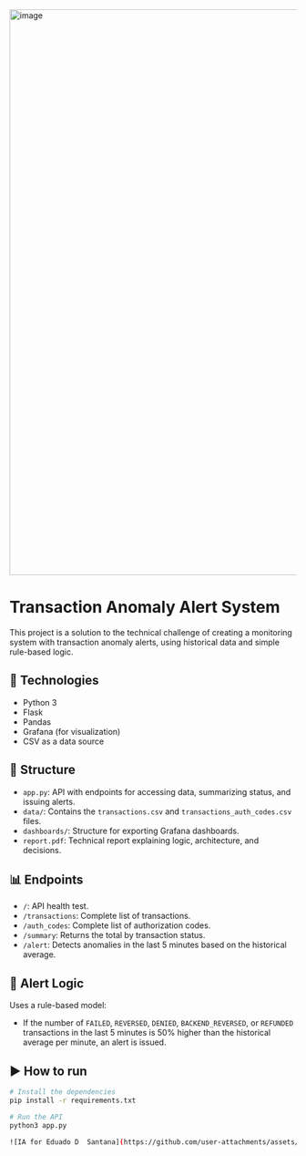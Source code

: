 <img width="1671" height="993" alt="image" src="https://github.com/user-attachments/assets/fcf4c350-5a80-4bf9-952f-358389197bf9" />

# Transaction Anomaly Alert System

This project is a solution to the technical challenge of creating a monitoring system with transaction anomaly alerts, using historical data and simple rule-based logic.

## 🔧 Technologies

- Python 3
- Flask
- Pandas
- Grafana (for visualization)
- CSV as a data source

## 📁 Structure

- `app.py`: API with endpoints for accessing data, summarizing status, and issuing alerts.
- `data/`: Contains the `transactions.csv` and `transactions_auth_codes.csv` files.
- `dashboards/`: Structure for exporting Grafana dashboards.
- `report.pdf`: Technical report explaining logic, architecture, and decisions.

## 📊 Endpoints

- `/`: API health test.
- `/transactions`: Complete list of transactions.
- `/auth_codes`: Complete list of authorization codes.
- `/summary`: Returns the total by transaction status.
- `/alert`: Detects anomalies in the last 5 minutes based on the historical average.

## 🚨 Alert Logic

Uses a rule-based model:
- If the number of `FAILED`, `REVERSED`, `DENIED`, `BACKEND_REVERSED`, or `REFUNDED` transactions in the last 5 minutes is 50% higher than the historical average per minute, an alert is issued.

## ▶️ How to run

```bash
# Install the dependencies
pip install -r requirements.txt

# Run the API
python3 app.py

![IA for Eduado D  Santana](https://github.com/user-attachments/assets/b27ae3ac-c3ba-47f6-8821-4bc893b2f970)
